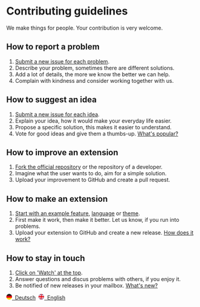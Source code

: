 Contributing guidelines
=======================

We make things for people. Your contribution is very welcome.

## How to report a problem

1. [Submit a new issue for each problem](https://github.com/datenstrom/yellow/issues).
2. Describe your problem, sometimes there are different solutions.
3. Add a lot of details, the more we know the better we can help.
4. Complain with kindness and consider working together with us.

## How to suggest an idea

1. [Submit a new issue for each idea](https://github.com/datenstrom/yellow/issues).
2. Explain your idea, how it would make your everyday life easier.
3. Propose a specific solution, this makes it easier to understand.
4. Vote for good ideas and give them a thumbs-up. [What's popular?](https://github.com/datenstrom/yellow/issues?q=is%3Aopen+is%3Aissue+sort%3Areactions-%2B1-desc+label%3Aidea)

## How to improve an extension

1. [Fork the official repository](https://github.com/datenstrom/yellow-extensions) or the repository of a developer.
2. Imagine what the user wants to do, aim for a simple solution.
3. Upload your improvement to GitHub and create a pull request.

## How to make an extension

1. [Start with an example feature](https://github.com/schulle4u/yellow-extension-example), [language](https://github.com/datenstrom/yellow-extensions/blob/master/languages/english/english-language.txt) or [theme](https://github.com/schulle4u/yellow-extension-basic).
2. First make it work, then make it better. Let us know, if you run into problems.
3. Upload your extension to GitHub and create a new release. [How does it work?](https://github.com/datenstrom/yellow-extensions/tree/master/features/release)

## How to stay in touch 

1. [Click on 'Watch' at the top](https://github.com/datenstrom/yellow).
2. Answer questions and discus problems with others, if you enjoy it.
3. Be notified of new releases in your mailbox. [What's new?](https://github.com/datenstrom/yellow/releases)

<p>
<a href="CONTRIBUTING-de.md"><img src="https://raw.githubusercontent.com/datenstrom/yellow-extensions/master/features/help/language-de.png" width="15" height="15" alt="Deutsch">&nbsp; Deutsch</a>&nbsp;
<a href="CONTRIBUTING.md"><img src="https://raw.githubusercontent.com/datenstrom/yellow-extensions/master/features/help/language-en.png" width="15" height="15" alt="English">&nbsp; English</a>&nbsp;
</p>
